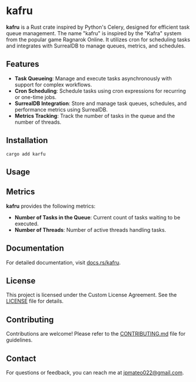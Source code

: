 # kafru

**kafru** is a Rust crate inspired by Python's Celery, designed for efficient task queue management. The name "kafru" is inspired by the "Kafra" system from the popular game Ragnarok Online. It utilizes cron for scheduling tasks and integrates with SurrealDB to manage queues, metrics, and schedules.

## Features

- **Task Queueing**: Manage and execute tasks asynchronously with support for complex workflows.
- **Cron Scheduling**: Schedule tasks using cron expressions for recurring or one-time jobs.
- **SurrealDB Integration**: Store and manage task queues, schedules, and performance metrics using SurrealDB.
- **Metrics Tracking**: Track the number of tasks in the queue and the number of threads.

## Installation

```
cargo add karfu
```

## Usage


## Metrics

**kafru** provides the following metrics:
- **Number of Tasks in the Queue**: Current count of tasks waiting to be executed.
- **Number of Threads**: Number of active threads handling tasks.

## Documentation

For detailed documentation, visit [docs.rs/kafru](https://docs.rs/kafru).

## License

This project is licensed under the Custom License Agreement. See the [LICENSE](LICENSE) file for details.

## Contributing

Contributions are welcome! Please refer to the [CONTRIBUTING.md](CONTRIBUTING.md) file for guidelines.

## Contact

For questions or feedback, you can reach me at [jpmateo022@gmail.com](mailto:jpmateo022@gmail.com).